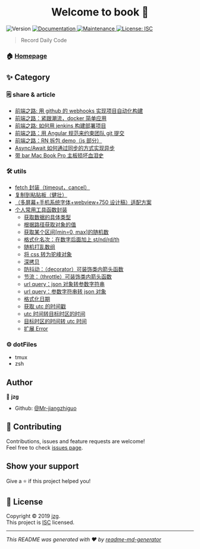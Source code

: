 <h1 align="center">Welcome to book 👋</h1>
<p>
  <img alt="Version" src="https://img.shields.io/npm/v/book.svg">
  <a href="https://github.com/Mr-jiangzhiguo/book#readme">
    <img alt="Documentation" src="https://img.shields.io/badge/documentation-yes-brightgreen.svg" target="_blank" />
  </a>
  <a href="https://github.com/Mr-jiangzhiguo/book/graphs/commit-activity">
    <img alt="Maintenance" src="https://img.shields.io/badge/Maintained%3F-yes-green.svg" target="_blank" />
  </a>
  <a href="https://github.com/Mr-jiangzhiguo/book/blob/master/LICENSE">
    <img alt="License: ISC" src="https://img.shields.io/badge/License-ISC-yellow.svg" target="_blank" />
  </a>
</p>

> Record Daily Code

### 🏠 [Homepage](https://github.com/Mr-jiangzhiguo/book#readme)

## ✨ Category

### 🗒 share & article

- [前端之路: 用 github 的 webhooks 实现项目自动化构建](https://github.com/Mr-jiangzhiguo/book/blob/master/share/01.webhooks.md)
- [前端之路：紧跟潮流，docker 简单应用](https://github.com/Mr-jiangzhiguo/book/blob/master/share/02.docker.md)
- [前端之路: 如何用 jenkins 构建部署项目](https://github.com/Mr-jiangzhiguo/book/blob/master/share/03.jenkins.md)
- [前端之路：用 Angular 规范来约束团队 git 提交](https://github.com/Mr-jiangzhiguo/book/blob/master/share/04.commitmsg.md)
- [前端之路：RN 拆包 demo（js 部分）](https://github.com/Mr-jiangzhiguo/book/blob/master/share/05.rnBundles.md)
- [Async/Await 如何通过同步的方式实现异步](https://github.com/Mr-jiangzhiguo/book/blob/master/share/06.async_await.md)
- [带 bar Mac Book Pro 主板损坏血泪史](https://github.com/Mr-jiangzhiguo/book/blob/master/share/07.workflow.md)

### 🛠 utils

- [fetch 封装（timeout，cancel）](https://github.com/Mr-jiangzhiguo/book/blob/master/utils/_fetch.js)
- [复制到粘贴板（健壮）](https://github.com/Mr-jiangzhiguo/book/blob/master/utils/copy2clipboard.js)
- [（多屏幕+手机系统字体+webview+750 设计稿）适配方案](https://github.com/Mr-jiangzhiguo/book/blob/master/utils/rem.js)
- [个人常用工具函数封装](https://github.com/Mr-jiangzhiguo/book/blob/master/utils/index.js)
  - [获取数据的具体类型](https://github.com/Mr-jiangzhiguo/book/blob/master/utils/index.js#L5)
  - [根据路径获取对象的值](https://github.com/Mr-jiangzhiguo/book/blob/master/utils/index.js#L39)
  - [获取某个区间[min=0, max]的随机数](https://github.com/Mr-jiangzhiguo/book/blob/master/utils/index.js#L72)
  - [格式化名次：在数字后面加上 st/nd/rd/th](https://github.com/Mr-jiangzhiguo/book/blob/master/utils/index.js#L86)
  - [随机打乱数组](https://github.com/Mr-jiangzhiguo/book/blob/master/utils/index.js#L108)
  - [将 css 转为驼峰对象](https://github.com/Mr-jiangzhiguo/book/blob/master/utils/index.js#L124)
  - [深拷贝](https://github.com/Mr-jiangzhiguo/book/blob/master/utils/index.js#L167)
  - [防抖动：（decorator）可装饰类内箭头函数](https://github.com/Mr-jiangzhiguo/book/blob/master/utils/index.js#L195)
  - [节流：（throttle）可装饰类内箭头函数](https://github.com/Mr-jiangzhiguo/book/blob/master/utils/index.js#L249)
  - [url query：json 对象转参数字符串](https://github.com/Mr-jiangzhiguo/book/blob/master/utils/index.js#L301)
  - [url query：参数字符串转 json 对象](https://github.com/Mr-jiangzhiguo/book/blob/master/utils/index.js#L321)
  - [格式化日期](https://github.com/Mr-jiangzhiguo/book/blob/master/utils/index.js#L337)
  - [获取 utc 的时间戳](https://github.com/Mr-jiangzhiguo/book/blob/master/utils/index.js#L442)
  - [utc 时间转目标时区的时间](https://github.com/Mr-jiangzhiguo/book/blob/master/utils/index.js#L452)
  - [目标时区的时间转 utc 时间](https://github.com/Mr-jiangzhiguo/book/blob/master/utils/index.js#L465)
  - [扩展 Error](https://github.com/Mr-jiangzhiguo/book/blob/master/utils/index.js#L478)

### ⚙️ dotFiles

- tmux
- zsh

## Author

👤 **jzg**

- Github: [@Mr-jiangzhiguo](https://github.com/Mr-jiangzhiguo)

## 🤝 Contributing

Contributions, issues and feature requests are welcome!<br />Feel free to check [issues page](https://github.com/Mr-jiangzhiguo/book/issues).

## Show your support

Give a ⭐️ if this project helped you!

## 📝 License

Copyright © 2019 [jzg](https://github.com/Mr-jiangzhiguo).<br />
This project is [ISC](https://github.com/Mr-jiangzhiguo/book/blob/master/LICENSE) licensed.

---

_This README was generated with ❤️ by [readme-md-generator](https://github.com/kefranabg/readme-md-generator)_
